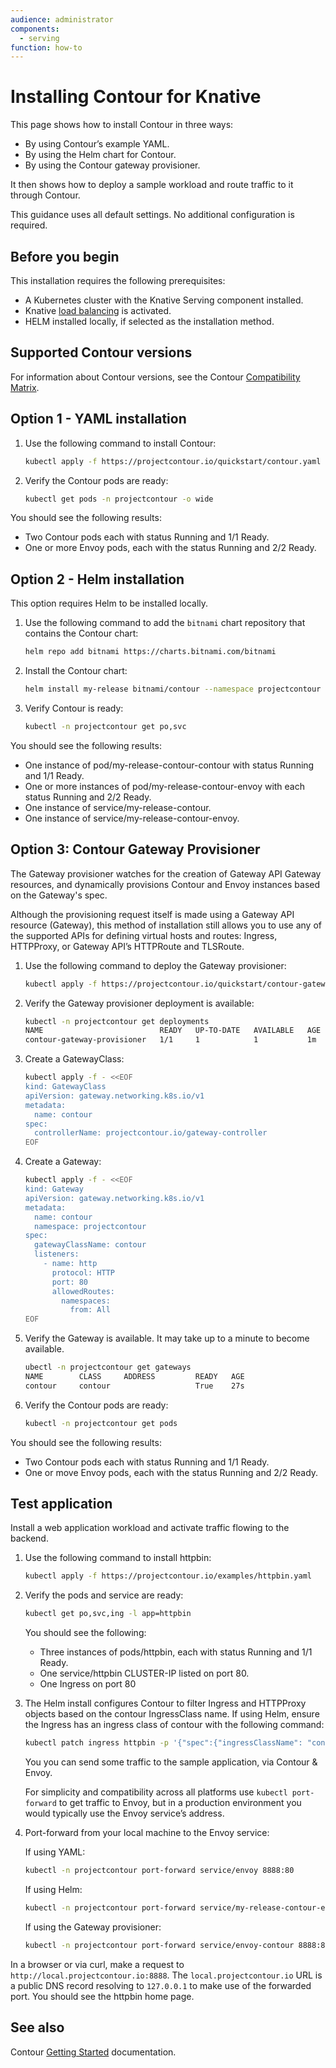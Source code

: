 ```yaml
---
audience: administrator
components:
  - serving
function: how-to
---
```


# Installing Contour for Knative

This page shows how to install Contour in three ways:

- By using Contour’s example YAML.
- By using the Helm chart for Contour.
- By using the Contour gateway provisioner.

It then shows how to deploy a sample workload and route traffic to it through Contour.

This guidance uses all default settings. No additional configuration is required.

## Before you begin

This installation requires the following prerequisites:

- A Kubernetes cluster with the Knative Serving component installed.
- Knative [load balancing](../serving/load-balancing/README.md) is activated.
- HELM installed locally, if selected as the installation method.

## Supported Contour versions

For information about Contour versions, see the Contour [Compatibility Matrix](https://projectcontour.io/resources/compatibility-matrix/).

## Option 1 - YAML installation

1. Use the following command to install Contour:

    ```bash
    kubectl apply -f https://projectcontour.io/quickstart/contour.yaml
    ```

1. Verify the Contour pods are ready:

    ```bash
    kubectl get pods -n projectcontour -o wide
    ```

You should see the following results:

- Two Contour pods each with status Running and 1/1 Ready.
- One or more Envoy pods, each with the status Running and 2/2 Ready.

## Option 2 - Helm installation

This option requires Helm to be installed locally.

1. Use the following command to add the `bitnami` chart repository that contains the Contour chart:

    ```bash
    helm repo add bitnami https://charts.bitnami.com/bitnami
    ```

1. Install the Contour chart:

    ```bash
    helm install my-release bitnami/contour --namespace projectcontour --create-namespace
    ```

1. Verify Contour is ready:

    ```bash
    kubectl -n projectcontour get po,svc
    ```

You should see the following results:

- One instance of pod/my-release-contour-contour with status Running and 1/1 Ready.
- One or more instances of pod/my-release-contour-envoy with each status Running and 2/2 Ready.
- One instance of service/my-release-contour.
- One instance of service/my-release-contour-envoy.

## Option 3: Contour Gateway Provisioner

The Gateway provisioner watches for the creation of Gateway API Gateway resources, and dynamically provisions Contour and Envoy instances based on the Gateway's spec.

Although the provisioning request itself is made using a Gateway API resource (Gateway), this method of installation still allows you to use any of the supported APIs for defining virtual hosts and routes: Ingress, HTTPProxy, or Gateway API’s HTTPRoute and TLSRoute.

1. Use the following command to deploy the Gateway provisioner:

    ```bash
    kubectl apply -f https://projectcontour.io/quickstart/contour-gateway-provisioner.yaml
    ```

1. Verify the Gateway provisioner deployment is available:

    ```bash
    kubectl -n projectcontour get deployments
    NAME                          READY   UP-TO-DATE   AVAILABLE   AGE
    contour-gateway-provisioner   1/1     1            1           1m
    ```

1. Create a GatewayClass:

    ```bash
    kubectl apply -f - <<EOF
    kind: GatewayClass
    apiVersion: gateway.networking.k8s.io/v1
    metadata:
      name: contour
    spec:
      controllerName: projectcontour.io/gateway-controller
    EOF
    ```

1. Create a Gateway:

    ```bash
    kubectl apply -f - <<EOF
    kind: Gateway
    apiVersion: gateway.networking.k8s.io/v1
    metadata:
      name: contour
      namespace: projectcontour
    spec:
      gatewayClassName: contour
      listeners:
        - name: http
          protocol: HTTP
          port: 80
          allowedRoutes:
            namespaces:
              from: All
    EOF
    ```

1. Verify the Gateway is available. It may take up to a minute to become available.

    ```bash
    ubectl -n projectcontour get gateways
    NAME        CLASS     ADDRESS         READY   AGE
    contour     contour                   True    27s
    ```

1. Verify the Contour pods are ready:

    ```bash
    kubectl -n projectcontour get pods
    ```

You should see the following results:

- Two Contour pods each with status Running and 1/1 Ready.
- One or move Envoy pods, each with the status Running and 2/2 Ready.

## Test application

Install a web application workload and activate traffic flowing to the backend.

1. Use the following command to install httpbin:

    ```bash
    kubectl apply -f https://projectcontour.io/examples/httpbin.yaml
    ```

1. Verify the pods and service are ready:

    ```bash
    kubectl get po,svc,ing -l app=httpbin
    ```

    You should see the following:

    - Three instances of pods/httpbin, each with status Running and 1/1 Ready.
    - One service/httpbin CLUSTER-IP listed on port 80.
    - One Ingress on port 80
  
1. The Helm install configures Contour to filter Ingress and HTTPProxy objects based on the contour IngressClass name. If using Helm, ensure the Ingress has an ingress class of contour with the following command:

    ```bash
    kubectl patch ingress httpbin -p '{"spec":{"ingressClassName": "contour"}}'
    ```

    You you can send some traffic to the sample application, via Contour & Envoy.

    For simplicity and compatibility across all platforms use `kubectl port-forward` to get traffic to Envoy, but in a production environment you would typically use the Envoy service’s address.

1. Port-forward from your local machine to the Envoy service:

    If using YAML:

    ```bash
    kubectl -n projectcontour port-forward service/envoy 8888:80
    ```

    If using Helm:

    ```bash
    kubectl -n projectcontour port-forward service/my-release-contour-envoy 8888:80
    ```

    If using the Gateway provisioner:

    ```bash
    kubectl -n projectcontour port-forward service/envoy-contour 8888:80
    ```

In a browser or via curl, make a request to `http://local.projectcontour.io:8888`. The `local.projectcontour.io` URL is a public DNS record resolving to `127.0.0.1` to make use of the forwarded port. You should see the httpbin home page.

## See also

Contour [Getting Started](https://projectcontour.io/getting-started/) documentation.
